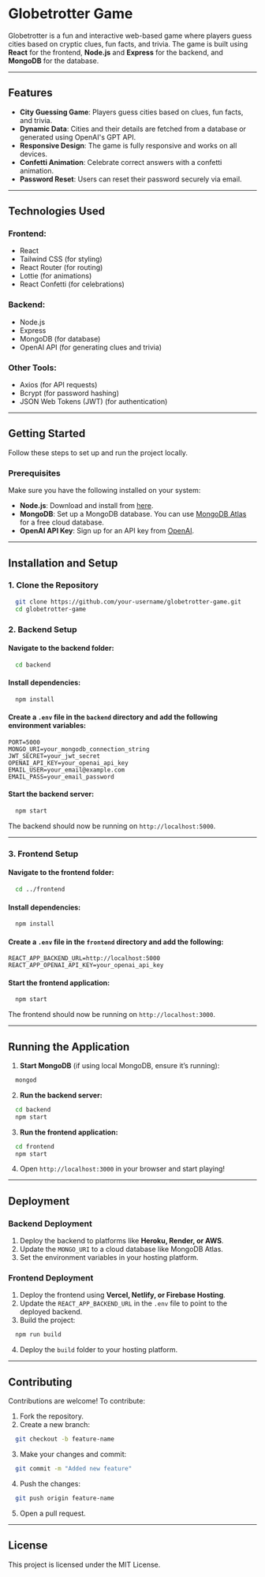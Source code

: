 # Globetrotter Game

Globetrotter is a fun and interactive web-based game where players guess cities based on cryptic clues, fun facts, and trivia. The game is built using **React** for the frontend, **Node.js** and **Express** for the backend, and **MongoDB** for the database.

---

## Features

- **City Guessing Game**: Players guess cities based on clues, fun facts, and trivia.
- **Dynamic Data**: Cities and their details are fetched from a database or generated using OpenAI's GPT API.
- **Responsive Design**: The game is fully responsive and works on all devices.
- **Confetti Animation**: Celebrate correct answers with a confetti animation.
- **Password Reset**: Users can reset their password securely via email.

---

## Technologies Used

### **Frontend**:
- React
- Tailwind CSS (for styling)
- React Router (for routing)
- Lottie (for animations)
- React Confetti (for celebrations)

### **Backend**:
- Node.js
- Express
- MongoDB (for database)
- OpenAI API (for generating clues and trivia)

### **Other Tools**:
- Axios (for API requests)
- Bcrypt (for password hashing)
- JSON Web Tokens (JWT) (for authentication)

---

## Getting Started

Follow these steps to set up and run the project locally.

### **Prerequisites**

Make sure you have the following installed on your system:
- **Node.js**: Download and install from [here](https://nodejs.org/).
- **MongoDB**: Set up a MongoDB database. You can use [MongoDB Atlas](https://www.mongodb.com/cloud/atlas) for a free cloud database.
- **OpenAI API Key**: Sign up for an API key from [OpenAI](https://platform.openai.com/).

---

## **Installation and Setup**

### **1. Clone the Repository**
```bash
  git clone https://github.com/your-username/globetrotter-game.git
  cd globetrotter-game
```

### **2. Backend Setup**

#### Navigate to the backend folder:
```bash
  cd backend
```

#### Install dependencies:
```bash
  npm install
```

#### Create a `.env` file in the `backend` directory and add the following environment variables:
```
PORT=5000
MONGO_URI=your_mongodb_connection_string
JWT_SECRET=your_jwt_secret
OPENAI_API_KEY=your_openai_api_key
EMAIL_USER=your_email@example.com
EMAIL_PASS=your_email_password
```

#### Start the backend server:
```bash
  npm start
```

The backend should now be running on `http://localhost:5000`.

---

### **3. Frontend Setup**

#### Navigate to the frontend folder:
```bash
  cd ../frontend
```

#### Install dependencies:
```bash
  npm install
```

#### Create a `.env` file in the `frontend` directory and add the following:
```
REACT_APP_BACKEND_URL=http://localhost:5000
REACT_APP_OPENAI_API_KEY=your_openai_api_key
```

#### Start the frontend application:
```bash
  npm start
```

The frontend should now be running on `http://localhost:3000`.

---

## **Running the Application**

1. **Start MongoDB** (if using local MongoDB, ensure it’s running):
```bash
  mongod
```

2. **Run the backend server:**
```bash
  cd backend
  npm start
```

3. **Run the frontend application:**
```bash
  cd frontend
  npm start
```

4. Open `http://localhost:3000` in your browser and start playing!

---

## **Deployment**

### **Backend Deployment**
1. Deploy the backend to platforms like **Heroku, Render, or AWS**.
2. Update the `MONGO_URI` to a cloud database like MongoDB Atlas.
3. Set the environment variables in your hosting platform.

### **Frontend Deployment**
1. Deploy the frontend using **Vercel, Netlify, or Firebase Hosting**.
2. Update the `REACT_APP_BACKEND_URL` in the `.env` file to point to the deployed backend.
3. Build the project:
```bash
  npm run build
```
4. Deploy the `build` folder to your hosting platform.

---

## **Contributing**

Contributions are welcome! To contribute:
1. Fork the repository.
2. Create a new branch:
```bash
  git checkout -b feature-name
```
3. Make your changes and commit:
```bash
  git commit -m "Added new feature"
```
4. Push the changes:
```bash
  git push origin feature-name
```
5. Open a pull request.

---

## **License**

This project is licensed under the MIT License.
